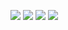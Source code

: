 
![](Pasted%20image%2020220602113116.png)
![](Pasted%20image%2020220602113129.png)
![](Pasted%20image%2020220602113139.png)
![](Pasted%20image%2020220602113149.png)
